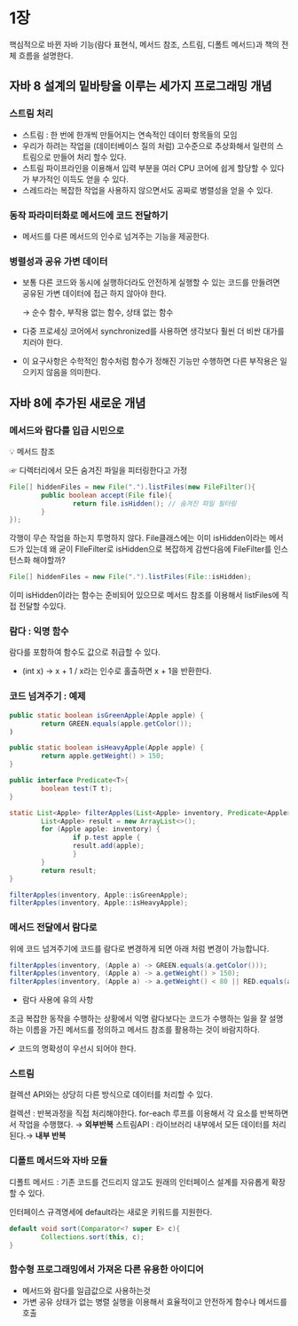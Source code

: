 # 1장

핵심적으로 바뀐 자바 기능(람다 표현식, 메서드 참조, 스트림, 디폴트 메서드)과 책의 전체 흐름을 설명한다.

## 자바 8 설계의 밑바탕을 이루는 세가지 프로그래밍 개념

### 스트림 처리

- 스트림 : 한 번에 한개씩 만들어지는 연속적인 데이터 항목들의 모임
- 우리가 하려는 작업을 (데이터베이스 질의 처럼) 고수준으로 추상화해서 일련의 스트림으로 만들어 처리 할수 있다.
- 스트림 파이프라인을 이용해서 입력 부분을 여러 CPU 코어에 쉽게 할당할 수 있다가 부가적인 이득도 얻을 수 있다.
- 스레드라는 복잡한 작업을 사용하지 않으면서도 공짜로 병렬성을 얻을 수 있다.

### 동작 파라미터화로 메서드에 코드 전달하기

- 메서드를 다른 메서드의 인수로 넘겨주는 기능을 제공한다.

### 병렬성과 공유 가변 데이터

- 보통 다른 코드와 동시에 실행하더라도 안전하게 실행할 수 있는 코드를 만들려면 공유된 가변 데이터에 접근 하지 않아야 한다.
    
    → 순수 함수, 부작용 없는 함수, 상태 없는 함수
    
- 다중 프로세싱 코어에서 synchronized를 사용하면 생각보다 훨씬 더 비싼 대가를 치러야 한다.
- 이 요구사항은 수학적인 함수처럼 함수가 정해진 기능만 수행하면 다른 부작용은 일으키지 않음을 의미한다.

## 자바 8에 추가된 새로운 개념

### 메서드와 람다를 입급 시민으로

<aside>
💡 메서드 참조

</aside>

☞ 디렉터리에서 모든 숨겨진 파일을 피터링한다고 가정

```java
File[] hiddenFiles = new File(".").listFiles(new FileFilter(){
		public boolean accept(File file){
				return file.isHidden(); // 숨겨진 파일 필터링
		}
});
```

각행이 무슨 작업을 하는지 투명하지 않다.
File클래스에는 이미 isHidden이라는 메서드가 있는데 왜 굳이 FIleFilter로 isHidden으로 복잡하게 감싼다음에 FileFilter를 인스턴스화 해야할까?

```java
File[] hiddenFiles = new File(".").listFiles(File::isHidden);
```

이미 isHidden이라는 함수는 준비되어 있으므로 메서드 참조를 이용해서 listFiles에 직접 전달할 수있다.

### 람다 : 익명 함수

람다를 포함하여 함수도 값으로 취급할 수 있다.

- (int x) -> x + 1 / x라는 인수로 홀출하면 x + 1을 반환한다.

### 코드 넘겨주기 : 예제

```java
public static boolean isGreenApple(Apple apple) { 
		return GREEN.equals(apple.getColor());
)

public static boolean isHeavyApple(Apple apple) { 
		return apple.getWeight() > 150;
}

public interface Predicate<T>{
		boolean test(T t);
}

static List<Apple> filterApples(List<Apple> inventory, Predicate<Apple> p) {
		List<Apple> result = new ArrayList<>(); 
		for (Apple apple: inventory) {
				if p.test apple {
				result.add(apple);
				}
		}
		return result;
}

filterApples(inventory, Apple::isGreenApple);
filterApples(inventory, Apple::isHeavyApple);
```

### 메서드 전달에서 람다로

위에 코드 넘겨주기에 코드를 람다로 변경하게 되면 아래 처럼 변경이 가능합니다.

```java
filterApples(inventory, (Apple a) -> GREEN.equals(a.getColor()));
filterApples(inventory, (Apple a) -> a.getWeight() > 150);
filterApples(inventory, (Apple a) -> a.getWeight() < 80 || RED.equals(a.getColor()));
```

- 람다 사용에 유의 사항

조금 복잡한 동작을 수행하는 상황에서 익명 람다보다는 코드가 수행하는 일을 잘 설명하는 이름을 가진 메서드를 정의하고 메서드 참조를 활용하는 것이 바람지하다.

✔︎ 코드의 명확성이 우선시 되어야 한다.

### 스트림

컬렉션 API와는 상당히 다른 방식으로 데이터를 처리할 수 있다.

컬렉션 : 반복과정을 직접 처리해야한다. for-each 루프를 이용해서 각 요소를 반복하면서 작업을 수행했다. → **외부반복**
스트림API : 라이브러리 내부에서 모든 데이터를 처리된다.→ **내부 반복**

### 디폴트 메서드와 자바 모듈

디폴트 메서드 : 기존 코드를 건드리지 않고도 원래의 인터페이스 설계를 자유롭게 확장할 수 있다.

인터페이스 규격명세에 default라는 새로운 키워드를 지원한다.

```java
default void sort(Comparator<? super E> c){
		Collections.sort(this, c);
}
```

### 함수형 프로그래밍에서 가져온 다른 유용한 아이디어

- 메서드와 람다를 일급값으로 사용하는것
- 가변 공유 상태가 없는 병렬 실행을 이용해서 효율적이고 안전하게 함수나 메서드를 호출